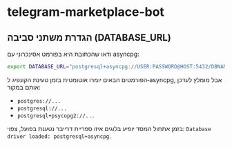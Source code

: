 # telegram-marketplace-bot

## הגדרת משתני סביבה (DATABASE_URL)

ודאו שהכתובת היא בפורמט אסינכרוני עם asyncpg:

```bash
export DATABASE_URL="postgresql+asyncpg://USER:PASSWORD@HOST:5432/DBNAME"
```

הפורמטים הבאים יומרו אוטומטית בזמן טעינת הקונפיג ל‑asyncpg, אבל מומלץ לעדכן אותם במקור:
- `postgres://...`
- `postgresql://...`
- `postgresql+psycopg2://...`

בזמן אתחול המסד יופיע בלוגים איזו ספריית דרייבר נטענת בפועל, צפוי:
`Database driver loaded: postgresql+asyncpg`.